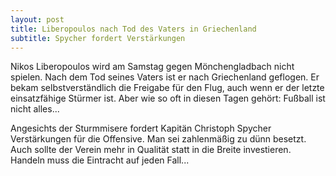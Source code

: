 ```yaml
---
layout: post
title: Liberopoulos nach Tod des Vaters in Griechenland
subtitle: Spycher fordert Verstärkungen
---
```


Nikos Liberopoulos wird am Samstag gegen Mönchengladbach nicht spielen. Nach dem Tod seines Vaters ist er nach Griechenland geflogen. Er bekam selbstverständlich die Freigabe für den Flug, auch wenn er der letzte einsatzfähige Stürmer ist. Aber wie so oft in diesen Tagen gehört: Fußball ist nicht alles...

Angesichts der Sturmmisere fordert Kapitän Christoph Spycher Verstärkungen für die Offensive. Man sei zahlenmäßig zu dünn besetzt. Auch sollte der Verein mehr in Qualität statt in die Breite investieren. Handeln muss die Eintracht auf jeden Fall...
